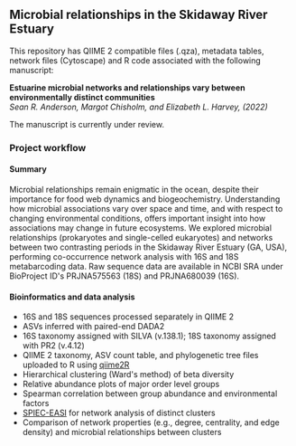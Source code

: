 ## Microbial relationships in the Skidaway River Estuary

This repository has QIIME 2 compatible files (.qza), metadata tables, network files (Cytoscape) and R code associated with the following manuscript:

**Estuarine microbial networks and relationships vary between environmentally distinct communities**<br/>
*Sean R. Anderson, Margot Chisholm, and Elizabeth L. Harvey,  (2022)*<br/>

The manuscript is currently under review.

### Project workflow

#### Summary

Microbial relationships remain enigmatic in the ocean, despite their importance for food web dynamics and biogeochemistry. Understanding how microbial associations vary over space and time, and with respect to changing environmental conditions, offers important insight into how associations may change in future ecosystems. We explored microbial relationships (prokaryotes and single-celled eukaryotes) and networks between two contrasting periods in the Skidaway River Estuary (GA, USA), performing co-occurrence network analysis with 16S and 18S metabarcoding data. Raw sequence data are available in NCBI SRA under BioProject ID's PRJNA575563 (18S) and PRJNA680039 (16S). 

#### Bioinformatics and data analysis

* 16S and 18S sequences processed separately in QIIME 2
* ASVs inferred with paired-end DADA2
* 16S taxonomy assigned with SILVA (v.138.1); 18S taxonomy assigned with PR2 (v.4.12)
* QIIME 2 taxonomy, ASV count table, and phylogenetic tree files uploaded to R using [qiime2R](https://github.com/jbisanz/qiime2R)
* Hierarchical clustering (Ward's method) of beta diversity
* Relative abundance plots of major order level groups
* Spearman correlation between group abundance and environmental factors
* [SPIEC-EASI](https://github.com/zdk123/SpiecEasi) for network analysis of distinct clusters 
* Comparison of network properties (e.g., degree, centrality, and edge density) and microbial relationships between clusters

